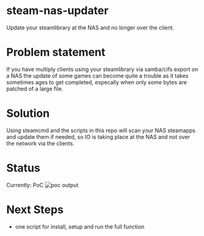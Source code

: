 # steam-nas-updater
Update your steamlibrary at the NAS and no longer over the client.

# Problem statement
If you have multiply clients using your steamlibrary via samba/cifs export on a NAS the update of some games can become quite a trouble as it takes sometimes ages to get completed, especally when only some bytes are patched of a large file.

# Solution
Using steamcmd and the scripts in this repo will scan your NAS steamapps and update them if needed, so IO is taking place at the NAS and not over the network via the clients.

# Status
Currently: PoC 
![poc output](doc/steam-nas-updater-poc.png)

# Next Steps
- one script for install, setup and run the full function
